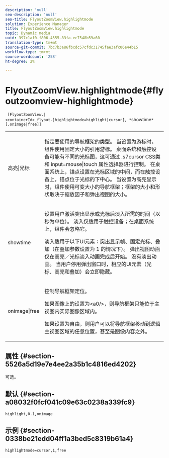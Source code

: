 ```yaml
---
description: 'null'
seo-description: 'null'
seo-title: FlyoutZoomView.highlightmode
solution: Experience Manager
title: FlyoutZoomView.highlightmode
topic: Dynamic media
uuid: 397c1af0-f806-4555-83fa-ec7548b59a60
translation-type: tm+mt
source-git-commit: 7bc7b3a86fbcdc57cfdc31745fae3afc06e44b15
workflow-type: tm+mt
source-wordcount: '258'
ht-degree: 2%

---
```



# FlyoutZoomView.highlightmode{#flyoutzoomview-highlightmode}

` [FlyoutZoomView.|<containerId>_flyout.]highlightmode=highlight|cursor[, *`showtime`*[,onimage|free]]`

<table id="table_C6F4C663099F40698874731590A22924"> 
 <tbody> 
  <tr> 
   <td colname="col1"> <p> <span class="codeph"> 高亮|光标  </span> </p> </td> 
   <td colname="col2"> <p> 指定要使用的导航框架的类型。 当设置为<span class="codeph">游标</span>时，组件使用固定大小的引用游标。 桌面系统和触控设备可能有不同的光标图，这可通过<span class="codeph"> .s7cursor </span> CSS类和<span class="codeph"> input=mouse|touch </span>属性选择器进行控制。 在桌面系统上，锚点设置在光标区域的中间，而在触控设备上，锚点位于光标的下中心。 当设置为<span class="codeph">高亮显示</span>时，组件使用可变大小的导航框架；框架的大小和形状取决于缩放因子和弹出视图的大小。 </p> </td> 
  </tr> 
  <tr> 
   <td colname="col1"> <p> <span class="codeph"> <span class="varname"> showtime  </span> </span> </p> </td> 
   <td colname="col2"> <p> 设置用户激活突出显示或光标后淡入所需的时间（以秒为单位）。 淡入仅适用于触控设备；在桌面系统上，组件会忽略它。 </p> <p>淡入适用于以下UI元素：突出显示帧、固定光标、叠加（在<span class="codeph">叠加</span>参数设置为<span class="codeph"> 1 </span>的情况下）。 弹出视图动画仅在高亮／光标淡入动画完成后开始。 没有淡出动画。 当用户停用弹出窗口时，相应的UI元素（光标、高亮和叠加）会立即隐藏。 </p> </td> 
  </tr> 
  <tr> 
   <td colname="col1"> <p> <span class="codeph"> onimage|free  </span> </p> </td> 
   <td colname="col2"> <p> 控制导航框架定位。 </p> <p>如果图像</span>上的<span class="codeph">设置为&lt;a0/&gt;，则导航框架只能位于主视图内实际图像区域内。 </span></p> <p>如果设置为<span class="codeph">自由</span>，则用户可以将导航框架移动到逻辑主视图区域的任意位置，甚至是图像内容之外。 </p> </td> 
  </tr> 
 </tbody> 
</table>

## 属性 {#section-5526a5d19e7e4ee2a35b1c4816ed4202}

可选。

## 默认 {#section-a08032f0fcf041c09e63c0238a339fc9}

`highlight,0.1,onimage`

## 示例 {#section-0338be21edd04ff1a3bed5c8319b61a4}

`highlightmode=cursor,1,free`
